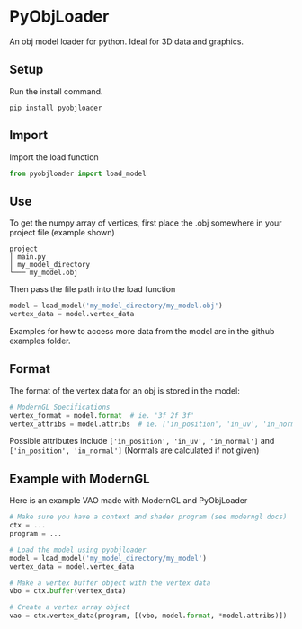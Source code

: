 # PyObjLoader
An obj model loader for python. Ideal for 3D data and graphics.

## Setup
Run the install command.

```pip
pip install pyobjloader
```

## Import
Import the load function

```py
from pyobjloader import load_model
```

## Use
To get the numpy array of vertices, first place the .obj somewhere in your project file (example shown)

```
project
│ main.py
│ my_model_directory
└─── my_model.obj
```

Then pass the file path into the load function
```py
model = load_model('my_model_directory/my_model.obj')
vertex_data = model.vertex_data
```
Examples for how to access more data from the model are in the github examples folder.

## Format
The format of the vertex data for an obj is stored in the model:

```py
# ModernGL Specifications
vertex_format = model.format  # ie. '3f 2f 3f'
vertex_attribs = model.attribs  # ie. ['in_position', 'in_uv', 'in_normal']
```

Possible attributes include `['in_position', 'in_uv', 'in_normal']` and `['in_position', 'in_normal']` (Normals are calculated if not given)

## Example with ModernGL
Here is an example VAO made with ModernGL and PyObjLoader

```py
# Make sure you have a context and shader program (see moderngl docs)
ctx = ...
program = ...

# Load the model using pyobjloader
model = load_model('my_model_directory/my_model')
vertex_data = model.vertex_data

# Make a vertex buffer object with the vertex data
vbo = ctx.buffer(vertex_data)

# Create a vertex array object
vao = ctx.vertex_data(program, [(vbo, model.format, *model.attribs)])
```

##